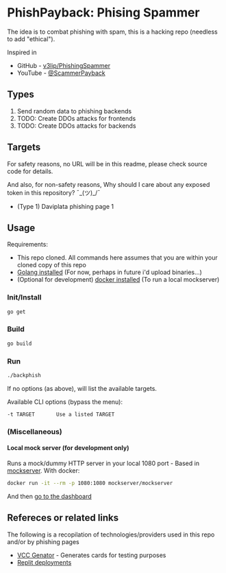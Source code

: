 # PhishPayback: Phising Spammer

The idea is to combat phishing with spam, this is a hacking repo (needless to add "ethical").

Inspired in

- GitHub - [v3lip/PhishingSpammer](https://github.com/v3lip/PhishingSpammer/)
- YouTube - [@ScammerPayback](https://www.youtube.com/@ScammerPayback)

## Types

1. Send random data to phishing backends
2. TODO: Create DDOs attacks for frontends
3. TODO: Create DDOs attacks for backends

## Targets

For safety reasons, no URL will be in this readme, please check source code for details.

And also, for non-safety reasons, Why should I care about any exposed token in this repository? ¯\_(ツ)_/¯

- (Type 1) Daviplata phishing page 1

## Usage

Requirements:

- This repo cloned. All commands here assumes that you are within your cloned copy of this repo
- [Golang installed](https://go.dev/doc/install) (For now, perhaps in future i'd upload binaries...)
- (Optional for development) [docker installed](https://docs.docker.com/engine/install/) (To run a local mockserver)

### Init/Install

```sh
go get
```

### Build

```sh
go build
```

### Run

```sh
./backphish
```
If no options (as above), will list the available targets.

Available CLI options (bypass the menu):
```
-t TARGET       Use a listed TARGET
```


### (Miscellaneous)

#### Local mock server (for development only)

Runs a mock/dummy HTTP server in your local 1080 port - Based in [mockserver](https://www.mock-server.com/). With docker:

```sh
docker run -it --rm -p 1080:1080 mockserver/mockserver
```

And then [go to the dashboard](http://localhost:1080/mockserver/dashboard)

## Refereces or related links

The following is a recopilation of technologies/providers used in this repo and/or by phishing pages

- [VCC Genator](https://www.vccgenerator.org/) - Generates cards for testing purposes
- [Replit deployments](https://replit.com/deployments)
